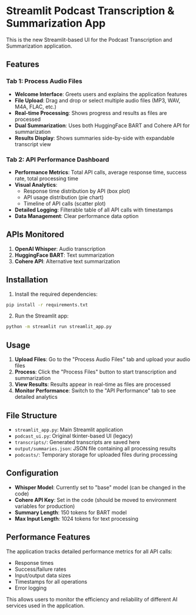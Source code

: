 # Streamlit Podcast Transcription & Summarization App

This is the new Streamlit-based UI for the Podcast Transcription and Summarization application.

## Features

### Tab 1: Process Audio Files
- **Welcome Interface**: Greets users and explains the application features
- **File Upload**: Drag and drop or select multiple audio files (MP3, WAV, M4A, FLAC, etc.)
- **Real-time Processing**: Shows progress and results as files are processed
- **Dual Summarization**: Uses both HuggingFace BART and Cohere API for summarization
- **Results Display**: Shows summaries side-by-side with expandable transcript view

### Tab 2: API Performance Dashboard
- **Performance Metrics**: Total API calls, average response time, success rate, total processing time
- **Visual Analytics**: 
  - Response time distribution by API (box plot)
  - API usage distribution (pie chart)
  - Timeline of API calls (scatter plot)
- **Detailed Logging**: Filterable table of all API calls with timestamps
- **Data Management**: Clear performance data option

## APIs Monitored

1. **OpenAI Whisper**: Audio transcription
2. **HuggingFace BART**: Text summarization
3. **Cohere API**: Alternative text summarization

## Installation

1. Install the required dependencies:
```bash
pip install -r requirements.txt
```

2. Run the Streamlit app:
```bash
python -m streamlit run streamlit_app.py
```

## Usage

1. **Upload Files**: Go to the "Process Audio Files" tab and upload your audio files
2. **Process**: Click the "Process Files" button to start transcription and summarization
3. **View Results**: Results appear in real-time as files are processed
4. **Monitor Performance**: Switch to the "API Performance" tab to see detailed analytics

## File Structure

- `streamlit_app.py`: Main Streamlit application
- `podcast_ui.py`: Original tkinter-based UI (legacy)
- `transcripts/`: Generated transcripts are saved here
- `output/summaries.json`: JSON file containing all processing results
- `podcasts/`: Temporary storage for uploaded files during processing

## Configuration

- **Whisper Model**: Currently set to "base" model (can be changed in the code)
- **Cohere API Key**: Set in the code (should be moved to environment variables for production)
- **Summary Length**: 150 tokens for BART model
- **Max Input Length**: 1024 tokens for text processing

## Performance Features

The application tracks detailed performance metrics for all API calls:
- Response times
- Success/failure rates
- Input/output data sizes
- Timestamps for all operations
- Error logging

This allows users to monitor the efficiency and reliability of different AI services used in the application.